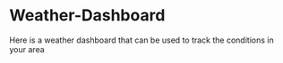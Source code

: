 # Weather-Dashboard
Here is a weather dashboard that can be used to track the conditions in your area
